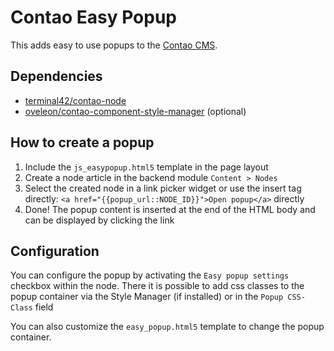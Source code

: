 # Contao Easy Popup

This adds easy to use popups to the [Contao CMS](https://www.contao.org).

## Dependencies

-   [terminal42/contao-node](https://github.com/terminal42/contao-node)
-   [oveleon/contao-component-style-manager](https://github.com/oveleon/contao-component-style-manager) (optional)

## How to create a popup

1. Include the `js_easypopup.html5` template in the page layout
2. Create a node article in the backend module `Content > Nodes`
3. Select the created node in a link picker widget or use the insert tag directly: `<a href="{{popup_url::NODE_ID}}">Open popup</a>` directly
4. Done! The popup content is inserted at the end of the HTML body and can be displayed by clicking the link

## Configuration

You can configure the popup by activating the `Easy popup settings` checkbox within the node. There it is possible to add css classes to the popup container via the Style Manager (if installed) or in the `Popup CSS-Class` field

You can also customize the `easy_popup.html5` template to change the popup container.
